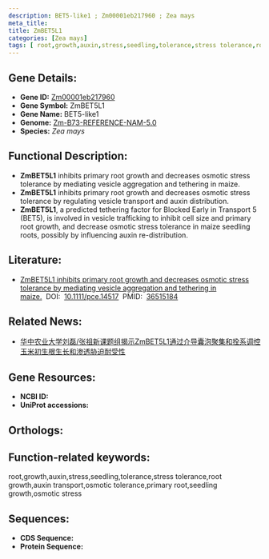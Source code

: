 ```yaml
---
description: BET5-like1 ; Zm00001eb217960 ; Zea mays
meta_title:
title: ZmBET5L1
categories: [Zea mays]
tags: [ root,growth,auxin,stress,seedling,tolerance,stress tolerance,root growth,auxin transport,osmotic tolerance,primary root,seedling growth,osmotic stress ]
---
```


## Gene Details:
- **Gene ID:**	[Zm00001eb217960]()
- **Gene Symbol:** ZmBET5L1
- **Gene Name:** BET5-like1
- **Genome:** [Zm-B73-REFERENCE-NAM-5.0]()
- **Species:** *Zea mays*

## Functional Description:
   - **ZmBET5L1** inhibits primary root growth and decreases osmotic stress tolerance by mediating vesicle aggregation and tethering in maize.
   - **ZmBET5L1** inhibits primary root growth and decreases osmotic stress tolerance by regulating vesicle transport and auxin distribution.
   - **ZmBET5L1**, a predicted tethering factor for Blocked Early in Transport 5 (BET5), is involved in vesicle trafficking to inhibit cell size and primary root growth, and decrease osmotic stress tolerance in maize seedling roots, possibly by influencing auxin re-distribution.

## Literature:
   - [ZmBET5L1 inhibits primary root growth and decreases osmotic stress tolerance by mediating vesicle aggregation and tethering in maize.]( https://onlinelibrary.wiley.com/doi/10.1111/pce.14517)&nbsp;&nbsp;DOI:&nbsp;&nbsp;[10.1111/pce.14517](https://onlinelibrary.wiley.com/doi/10.1111/pce.14517)&nbsp;&nbsp;PMID:&nbsp;&nbsp;[36515184](https://pubmed.ncbi.nlm.nih.gov/36515184/)

## Related News:
   - [华中农业大学刘磊/张祖新课题组揭示ZmBET5L1通过介导囊泡聚集和拴系调控玉米初生根生长和渗透胁迫耐受性](https://mp.weixin.qq.com/s?__biz=MzIyOTY2NDYyNQ==&mid=2247562227&idx=3&sn=1d580fa6f7ef595030b5cde7d7120d6d&chksm=e8bc81eddfcb08fbc4462d11b3b66513b8d7e48cdc606f6c6fdd7ed2d85e9ff265c4aa00ca00&scene=27#wechat_redirect)

## Gene Resources:
- **NCBI ID:** [](https://www.ncbi.nlm.nih.gov/gene/?term=)
- **UniProt accessions:** [](https://www.uniprot.org/uniprotkb//entry)

## Orthologs:

## Function-related keywords:
root,growth,auxin,stress,seedling,tolerance,stress tolerance,root growth,auxin transport,osmotic tolerance,primary root,seedling growth,osmotic stress

## Sequences:
- **CDS Sequence:**
- **Protein Sequence:**
